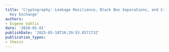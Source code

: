```yaml
---
title: 'Cryptography: Leakage Resilience, Black Box Separations, and Credential-Free
  Key Exchange'
authors:
- Evgene Vahlis
date: '2010-01-01'
publishDate: '2025-05-18T16:29:53.857173Z'
publication_types:
- thesis
---
```

